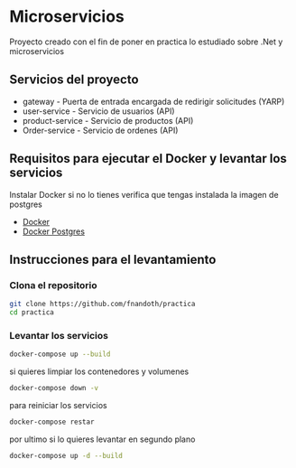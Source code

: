 # Microservicios

Proyecto creado con el fin de poner en practica lo estudiado sobre .Net y microservicios

## Servicios del proyecto
- gateway - Puerta de entrada encargada de redirigir solicitudes (YARP)
- user-service - Servicio de usuarios (API)
- product-service - Servicio de productos (API)
- Order-service - Servicio de ordenes (API)


## Requisitos para ejecutar el Docker y levantar los servicios
Instalar Docker si no lo tienes
verifica que tengas instalada la imagen de postgres

- [Docker](https://www.docker.com/get-started)
- [Docker Postgres](https://hub.docker.com/_/postgres)

## Instrucciones para el levantamiento

### Clona el repositorio
```bash
git clone https://github.com/fnandoth/practica
cd practica
```
### Levantar los servicios
```bash
docker-compose up --build
```
si quieres limpiar los contenedores y volumenes
```bash
docker-compose down -v
```
para reiniciar los servicios 
```bash
docker-compose restar
```
por ultimo si lo quieres levantar en segundo plano
```bash
docker-compose up -d --build
```